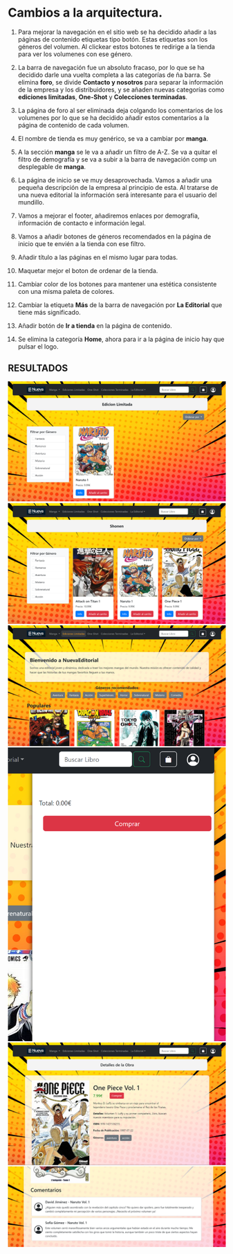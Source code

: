 # Cambios a la arquitectura.

1. Para mejorar la navegación en el sitio web se ha decidido añadir a las páginas de contenido etiquetas tipo botón. Estas etiquetas son los géneros del volumen. Al clickear estos botones te redirige a la tienda para ver los volumenes con ese género.

2. La barra de navegación fue un absoluto fracaso, por lo que se ha decidido darle una vuelta completa a las categorías de ña barra.
Se elimina **foro**, se divide **Contacto y nosotros** para separar la información de la empresa y los distribuidores, y se añaden nuevas categorías como **ediciones limitadas**, **One-Shot** y **Colecciones terminadas**.

3. La página de foro al ser eliminada deja colgando los comentarios de los volumenes por lo que se ha decidido añadir estos comentarios a la página de contenido de cada volumen.

4. El nombre de tienda es muy genérico, se va a cambiar por **manga**.

5. A la sección **manga** se le va a añadir un filtro de A-Z. Se va a quitar el filtro de demografía y se va a subir a la barra de navegación comp un desplegable de **manga**.

6. La página de inicio se ve muy desaprovechada. Vamos a añadir una pequeña descripción de la empresa al principio de esta. Al tratarse de una nueva editorial la información será interesante para el usuario del mundillo.

7. Vamos a mejorar el footer, añadiremos enlaces por demografía, información de contacto e información legal.

8. Vamos a añadir botones de géneros recomendados en la página de inicio que te envién a la tienda con ese filtro.

9. Añadir título a las páginas en el mismo lugar para todas.

10. Maquetar mejor el boton de ordenar de la tienda.

11. Cambiar color de los botones para mantener una estética consistente con una misma paleta de colores.

12. Cambiar la etiqueta **Más** de la barra de navegación por **La Editorial** que tiene más significado.

13. Añadir botón de **Ir a tienda** en la página de contenido.

14. Se elimina la categoría **Home**, ahora para ir a la página de inicio hay que pulsar el logo.

## RESULTADOS

![](/imagenes/n1.png)
![](/imagenes/n2.png)
![](/imagenes/n3.png)
![](/imagenes/n4.png)
![](/imagenes/n5.png)
![](/imagenes/n6.png)

